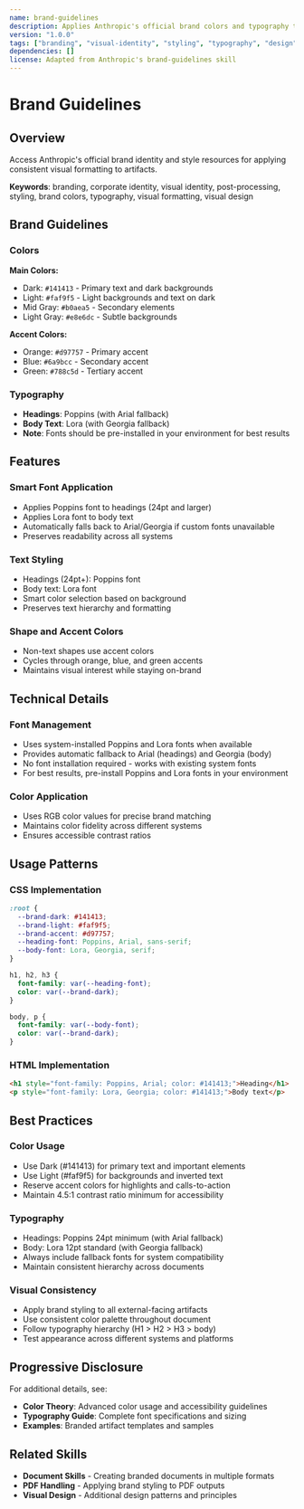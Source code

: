 ```yaml
---
name: brand-guidelines
description: Applies Anthropic's official brand colors and typography to any artifact requiring visual identity
version: "1.0.0"
tags: ["branding", "visual-identity", "styling", "typography", "design"]
dependencies: []
license: Adapted from Anthropic's brand-guidelines skill
---
```


# Brand Guidelines

## Overview

Access Anthropic's official brand identity and style resources for applying consistent visual formatting to artifacts.

**Keywords**: branding, corporate identity, visual identity, post-processing, styling, brand colors, typography, visual formatting, visual design

## Brand Guidelines

### Colors

**Main Colors:**

- Dark: `#141413` - Primary text and dark backgrounds
- Light: `#faf9f5` - Light backgrounds and text on dark
- Mid Gray: `#b0aea5` - Secondary elements
- Light Gray: `#e8e6dc` - Subtle backgrounds

**Accent Colors:**

- Orange: `#d97757` - Primary accent
- Blue: `#6a9bcc` - Secondary accent
- Green: `#788c5d` - Tertiary accent

### Typography

- **Headings**: Poppins (with Arial fallback)
- **Body Text**: Lora (with Georgia fallback)
- **Note**: Fonts should be pre-installed in your environment for best results

## Features

### Smart Font Application

- Applies Poppins font to headings (24pt and larger)
- Applies Lora font to body text
- Automatically falls back to Arial/Georgia if custom fonts unavailable
- Preserves readability across all systems

### Text Styling

- Headings (24pt+): Poppins font
- Body text: Lora font
- Smart color selection based on background
- Preserves text hierarchy and formatting

### Shape and Accent Colors

- Non-text shapes use accent colors
- Cycles through orange, blue, and green accents
- Maintains visual interest while staying on-brand

## Technical Details

### Font Management

- Uses system-installed Poppins and Lora fonts when available
- Provides automatic fallback to Arial (headings) and Georgia (body)
- No font installation required - works with existing system fonts
- For best results, pre-install Poppins and Lora fonts in your environment

### Color Application

- Uses RGB color values for precise brand matching
- Maintains color fidelity across different systems
- Ensures accessible contrast ratios

## Usage Patterns

### CSS Implementation
```css
:root {
  --brand-dark: #141413;
  --brand-light: #faf9f5;
  --brand-accent: #d97757;
  --heading-font: Poppins, Arial, sans-serif;
  --body-font: Lora, Georgia, serif;
}

h1, h2, h3 {
  font-family: var(--heading-font);
  color: var(--brand-dark);
}

body, p {
  font-family: var(--body-font);
  color: var(--brand-dark);
}
```

### HTML Implementation
```html
<h1 style="font-family: Poppins, Arial; color: #141413;">Heading</h1>
<p style="font-family: Lora, Georgia; color: #141413;">Body text</p>
```

## Best Practices

### Color Usage
- Use Dark (#141413) for primary text and important elements
- Use Light (#faf9f5) for backgrounds and inverted text
- Reserve accent colors for highlights and calls-to-action
- Maintain 4.5:1 contrast ratio minimum for accessibility

### Typography
- Headings: Poppins 24pt minimum (with Arial fallback)
- Body: Lora 12pt standard (with Georgia fallback)
- Always include fallback fonts for system compatibility
- Maintain consistent hierarchy across documents

### Visual Consistency
- Apply brand styling to all external-facing artifacts
- Use consistent color palette throughout document
- Follow typography hierarchy (H1 > H2 > H3 > body)
- Test appearance across different systems and platforms

## Progressive Disclosure

For additional details, see:
- **Color Theory**: Advanced color usage and accessibility guidelines
- **Typography Guide**: Complete font specifications and sizing
- **Examples**: Branded artifact templates and samples

## Related Skills

- **Document Skills** - Creating branded documents in multiple formats
- **PDF Handling** - Applying brand styling to PDF outputs
- **Visual Design** - Additional design patterns and principles
